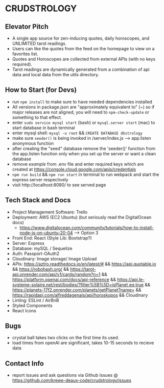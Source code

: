 # CRUDSTROLOGY

## Elevator Pitch
- A single app source for zen-inducing quotes, daily horoscopes, and UNLIMITED tarot readings.
- Users can like the quotes from the feed on the homepage to view on a favorites list. 
- Quotes and Horoscopes are collected from external APIs (with no keys required).
- Tarot readings are dynamically generated from a combination of api data and local data from the utils directory.


## How to Start (for Devs)

- run `npm install` to make sure to have needed dependencies installed
- All versions in package.json are "approximately equivalent to" (~) so if major releases are not aligned, you will need to `npm-check-update` or something to that effect.
- enter `sudo service mysql start` (bash) or `mysql.server start` (mac) to start database in bash terminal
- enter mysql shell: `mysql -u root` && `CREATE DATABASE dbstrology`
- make sure `seeder()` is being invoked in /server/index.js --> app.listen anonymous function
- after creating the "seed" database remove the 'seeder()' function from the app.listen function only when you set up the server or want a clean database
- remove _example_ from .env file and enter required keys which are created at https://console.cloud.google.com/apis/credentials 
- `npm run build` && `npm run start` in terminal to run webpack and start the express server respectively
- visit http://localhost:8080/ to see served page

## Tech Stack and Docs

- Project Management Software: Trello
- Deployment: AWS (EC2 Ubuntu) (but seriously read the DigitalOcean docs)
  - https://www.digitalocean.com/community/tutorials/how-to-install-node-js-on-ubuntu-20-04 --> Option 3
- Front End: React (Style Lib: Bootstrap?)
- Server: Express
- Database: mySQL / Sequelize
- Auth: Passport-OAuth2
- Cloudinary: Image storage/ Image Upload
- APIs: https://aztro.readthedocs.io/en/latest/# && https://api.quotable.io
 && https://robohash.org/ && https://tarot-api.onrender.com/api/v1/cards/random?n=1 && https://platform.openai.com/docs/api-reference && https://api.le-systeme-solaire.net/rest/bodies/?filter%5B%5D=isPlanet,eq,true && https://planets-17f2.onrender.com/planets/getPlanet?name= && https://rapidapi.com/alfreddagenais/api/horoskopos && Cloudinary
- Linting: ESLint / AirBnB
- Styled Components
- React Icons

## Bugs
- crystal ball takes two clicks on the first time its used.
- load times from openAI are significant, takes 10-15 seconds to recieve data

## Contact Info

 - report issues and ask questions via Github Issues @ https://github.com/krewe-deaux-code/crudstrology/issues
